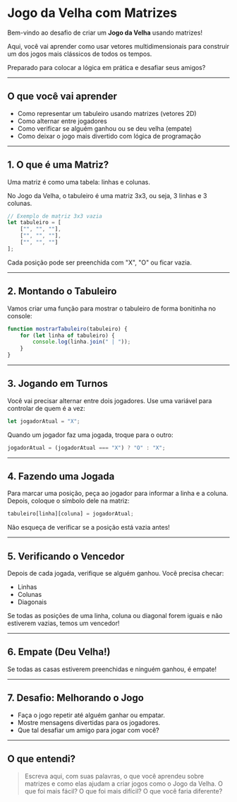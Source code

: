 # Jogo da Velha com Matrizes

Bem-vindo ao desafio de criar um **Jogo da Velha** usando matrizes!

Aqui, você vai aprender como usar vetores multidimensionais para construir um dos jogos mais clássicos de todos os tempos.

Preparado para colocar a lógica em prática e desafiar seus amigos?

---

## O que você vai aprender

- Como representar um tabuleiro usando matrizes (vetores 2D)
- Como alternar entre jogadores
- Como verificar se alguém ganhou ou se deu velha (empate)
- Como deixar o jogo mais divertido com lógica de programação

---

## 1. O que é uma Matriz?

Uma matriz é como uma tabela: linhas e colunas.

No Jogo da Velha, o tabuleiro é uma matriz 3x3, ou seja, 3 linhas e 3 colunas.

```js
// Exemplo de matriz 3x3 vazia
let tabuleiro = [
    ["", "", ""],
    ["", "", ""],
    ["", "", ""]
];
```

Cada posição pode ser preenchida com "X", "O" ou ficar vazia.

---

## 2. Montando o Tabuleiro

Vamos criar uma função para mostrar o tabuleiro de forma bonitinha no console:

```js
function mostrarTabuleiro(tabuleiro) {
    for (let linha of tabuleiro) {
        console.log(linha.join(" | "));
    }
}
```

---

## 3. Jogando em Turnos

Você vai precisar alternar entre dois jogadores. Use uma variável para controlar de quem é a vez:

```js
let jogadorAtual = "X";
```

Quando um jogador faz uma jogada, troque para o outro:

```js
jogadorAtual = (jogadorAtual === "X") ? "O" : "X";
```

---

## 4. Fazendo uma Jogada

Para marcar uma posição, peça ao jogador para informar a linha e a coluna. Depois, coloque o símbolo dele na matriz:

```js
tabuleiro[linha][coluna] = jogadorAtual;
```

Não esqueça de verificar se a posição está vazia antes!

---

## 5. Verificando o Vencedor

Depois de cada jogada, verifique se alguém ganhou. Você precisa checar:

- Linhas
- Colunas
- Diagonais

Se todas as posições de uma linha, coluna ou diagonal forem iguais e não estiverem vazias, temos um vencedor!

---

## 6. Empate (Deu Velha!)

Se todas as casas estiverem preenchidas e ninguém ganhou, é empate!

---

## 7. Desafio: Melhorando o Jogo

- Faça o jogo repetir até alguém ganhar ou empatar.
- Mostre mensagens divertidas para os jogadores.
- Que tal desafiar um amigo para jogar com você?

---

## O que entendi?

> Escreva aqui, com suas palavras, o que você aprendeu sobre matrizes e como elas ajudam a criar jogos como o Jogo da Velha. O que foi mais fácil? O que foi mais difícil? O que você faria diferente?
